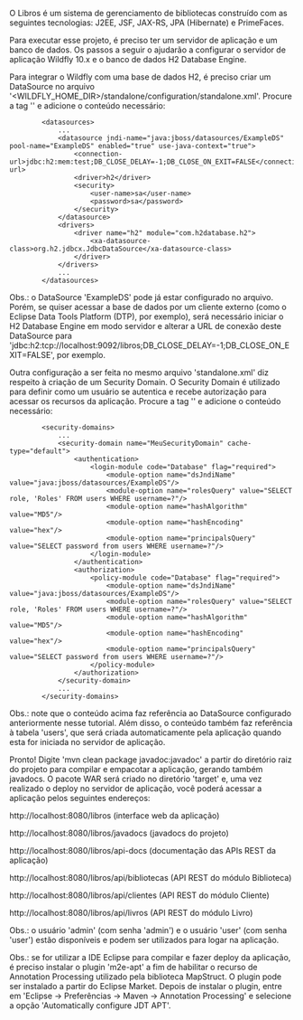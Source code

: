 O Libros é um sistema de gerenciamento de bibliotecas construído com as seguintes tecnologias: J2EE, JSF, JAX-RS, JPA (Hibernate) e PrimeFaces.

Para executar esse projeto, é preciso ter um servidor de aplicação e um banco de dados. Os passos a seguir o ajudarão a configurar o servidor de aplicação Wildfly 10.x e o banco de dados H2 Database Engine.

Para integrar o Wildfly com uma base de dados H2, é preciso criar um DataSource no arquivo '<WILDFLY_HOME_DIR>/standalone/configuration/standalone.xml'. Procure a tag '<datasources>' e adicione o conteúdo necessário:

            <datasources>
                ...
                <datasource jndi-name="java:jboss/datasources/ExampleDS" pool-name="ExampleDS" enabled="true" use-java-context="true">
                    <connection-url>jdbc:h2:mem:test;DB_CLOSE_DELAY=-1;DB_CLOSE_ON_EXIT=FALSE</connection-url>
                    <driver>h2</driver>
                    <security>
                        <user-name>sa</user-name>
                        <password>sa</password>
                    </security>
                </datasource>
                <drivers>
                    <driver name="h2" module="com.h2database.h2">
                        <xa-datasource-class>org.h2.jdbcx.JdbcDataSource</xa-datasource-class>
                    </driver>
                </drivers>
                ...
            </datasources>
 
Obs.: o DataSource 'ExampleDS' pode já estar configurado no arquivo. Porém, se quiser acessar a base de dados por um cliente externo (como o Eclipse Data Tools Platform (DTP), por exemplo), será necessário iniciar o H2 Database Engine em modo servidor e alterar a URL de conexão deste DataSource para 'jdbc:h2:tcp://localhost:9092/libros;DB_CLOSE_DELAY=-1;DB_CLOSE_ON_EXIT=FALSE', por exemplo.
 
Outra configuração a ser feita no mesmo arquivo 'standalone.xml' diz respeito à criação de um Security Domain. O Security Domain é utilizado para definir como um usuário se autentica e recebe autorização para acessar os recursos da aplicação. Procure a tag '<security-domains>' e adicione o conteúdo necessário:

            <security-domains>
                ...
                <security-domain name="MeuSecurityDomain" cache-type="default">
                    <authentication>
                        <login-module code="Database" flag="required">
                            <module-option name="dsJndiName" value="java:jboss/datasources/ExampleDS"/>
                            <module-option name="rolesQuery" value="SELECT role, 'Roles' FROM users WHERE username=?"/>
                            <module-option name="hashAlgorithm" value="MD5"/>
                            <module-option name="hashEncoding" value="hex"/>
                            <module-option name="principalsQuery" value="SELECT password from users WHERE username=?"/>
                        </login-module>
                    </authentication>
                    <authorization>
                        <policy-module code="Database" flag="required">
                            <module-option name="dsJndiName" value="java:jboss/datasources/ExampleDS"/>
                            <module-option name="rolesQuery" value="SELECT role, 'Roles' FROM users WHERE username=?"/>
                            <module-option name="hashAlgorithm" value="MD5"/>
                            <module-option name="hashEncoding" value="hex"/>
                            <module-option name="principalsQuery" value="SELECT password from users WHERE username=?"/>
                        </policy-module>
                    </authorization>
                </security-domain>
                ...
            </security-domains>
 
Obs.: note que o conteúdo acima faz referência ao DataSource configurado anteriormente nesse tutorial. Além disso, o conteúdo também faz referência à tabela 'users', que será criada automaticamente pela aplicação quando esta for iniciada no servidor de aplicação.
 
Pronto! Digite 'mvn clean package javadoc:javadoc' a partir do diretório raiz do projeto para compilar e empacotar a aplicação, gerando também javadocs. O pacote WAR será criado no diretório 'target' e, uma vez realizado o deploy no servidor de aplicação, você poderá acessar a aplicação pelos seguintes endereços:

http://localhost:8080/libros (interface web da aplicação)

http://localhost:8080/libros/javadocs (javadocs do projeto)

http://localhost:8080/libros/api-docs (documentação das APIs REST da aplicação)

http://localhost:8080/libros/api/bibliotecas (API REST do módulo Biblioteca)

http://localhost:8080/libros/api/clientes (API REST do módulo Cliente)

http://localhost:8080/libros/api/livros (API REST do módulo Livro)

Obs.: o usuário 'admin' (com senha 'admin') e o usuário 'user' (com senha 'user') estão disponíveis e podem ser utilizados para logar na aplicação.

Obs.: se for utilizar a IDE Eclipse para compilar e fazer deploy da aplicação, é preciso instalar o plugin 'm2e-apt' a fim de habilitar o recurso de Annotation Processing utilizado pela biblioteca MapStruct. O plugin pode ser instalado a partir do Eclipse Market. Depois de instalar o plugin, entre em 'Eclipse -> Preferências -> Maven -> Annotation Processing' e selecione a opção 'Automatically configure JDT APT'.

